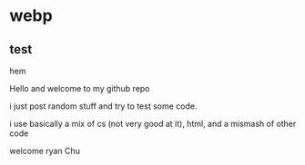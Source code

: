 # webp
<h2>test</h2>

<p>hem</p>
<p>Hello and welcome to my github repo</p>
<p>i just post random stuff and try to test some code.</p>

<p> i use basically a mix of cs (not very good at it), html, and a mismash of other code</p>
<p>welcome ryan Chu</p>
